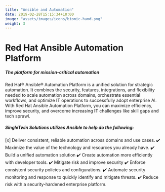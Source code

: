 ```yaml
---
title: "Ansible and Automation"
date: 2019-02-28T15:15:34+10:00
image: "assets/images/icons/bionic-hand.png"
weight: 3
---
```


# Red Hat Ansible Automation Platform
##### The platform for mission-critical automation

Red Hat® Ansible® Automation Platform is a unified solution for strategic automation. It combines the security, features, integrations, and flexibility needed to scale automation across domains, orchestrate essential workflows, and optimize IT operations to successfully adopt enterprise AI. With Red Hat Ansible Automation Platform, you can maximize efficiency, improve security, and overcome increasing IT challenges like skill gaps and tech sprawl. 

##### SingleTwin Solutions utilizes Ansible to help do the following:

[x] Deliver consistent, reliable automation across domains and use cases.
:heavy_check_mark:  Maximize the value of the technology and resources you already have.
:heavy_check_mark: Build a unified automation solution
:heavy_check_mark:  Create automation more efficiently with developer tools. 
:heavy_check_mark: Mitigate risk and improve security
:heavy_check_mark: Enforce consistent security policies and configurations.
:heavy_check_mark: Automate security monitoring and response to quickly identify and mitigate threats.
:heavy_check_mark: Reduce risk with a security-hardened enterprise platform.
